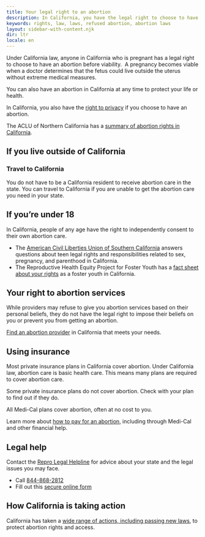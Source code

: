 ```yaml
---
title: Your legal right to an abortion
description: In California, you have the legal right to choose to have an abortion before viability, or any time to protect your life and health.
keywords: rights, law, laws, refused abortion, abortion laws
layout: sidebar-with-content.njk
dir: ltr
locale: en
---
```


Under California law, anyone in California who is pregnant has a legal right to choose to have an abortion before viability.  A pregnancy becomes viable when a doctor determines that the fetus could live outside the uterus without extreme medical measures.

You can also have an abortion in California at any time to protect your life or health.

In California, you also have the [right to privacy](/your-rights/your-privacy/) if you choose to have an abortion.

The ACLU of Northern California has a [summary of abortion rights in California](https://www.aclunc.org/our-work/know-your-rights/know-your-rights-abortion-access-california).

## If you live outside of California

### Travel to California

You do not have to be a California resident to receive abortion care in the state. You can travel to California if you are unable to get the abortion care you need in your state.

## If you’re under 18

In California, people of any age have the right to independently consent to their own abortion care.

- The [American Civil Liberties Union of Southern California](https://www.aclusocal.org/know-your-rights/abortion-care-california#minors) answers questions about teen legal rights and responsibilities related to sex, pregnancy, and parenthood in California.
- The Reproductive Health Equity Project for Foster Youth has a [fact sheet about your rights](https://fosterreprohealth.org/fact-sheets-know-your-rights/) as a foster youth in California.

## Your right to abortion services

While providers may refuse to give you abortion services based on their personal beliefs, they do not have the legal right to impose their beliefs on you or prevent you from getting an abortion.

[Find an abortion provider](/find-a-provider/) in California that meets your needs.

## Using insurance

Most private insurance plans in California cover abortion. Under California law, abortion care is basic health care. This means many plans are required to cover abortion care.

Some private insurance plans do not cover abortion. Check with your plan to find out if they do.

All Medi-Cal plans cover abortion, often at no cost to you.

Learn more about [how to pay for an abortion](/getting-an-abortion/how-to-pay-for-an-abortion/), including through Medi-Cal and other financial help.

## Legal help

Contact the [Repro Legal Helpline](https://www.reprolegalhelpline.org/) for advice about your state and the legal issues you may face.

- Call <a href="tel:+1-844-868-2812">844-868-2812</a>
- Fill out this [secure online form](https://www.reprolegalhelpline.org/sma-contact-the-helpline/#secure-form)

## How California is taking action

California has taken a [wide range of actions, including passing new laws](/your-rights/state-action/), to protect abortion rights and access.
